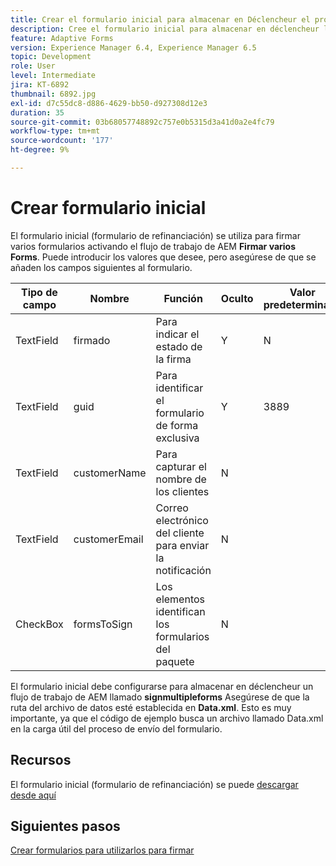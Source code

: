 ```yaml
---
title: Crear el formulario inicial para almacenar en Déclencheur el proceso
description: Cree el formulario inicial para almacenar en déclencheur la notificación por correo electrónico e iniciar el proceso de firma.
feature: Adaptive Forms
version: Experience Manager 6.4, Experience Manager 6.5
topic: Development
role: User
level: Intermediate
jira: KT-6892
thumbnail: 6892.jpg
exl-id: d7c55dc8-d886-4629-bb50-d927308d12e3
duration: 35
source-git-commit: 03b68057748892c757e0b5315d3a41d0a2e4fc79
workflow-type: tm+mt
source-wordcount: '177'
ht-degree: 9%

---
```


# Crear formulario inicial

El formulario inicial (formulario de refinanciación) se utiliza para firmar varios formularios activando el flujo de trabajo de AEM **Firmar varios Forms**. Puede introducir los valores que desee, pero asegúrese de que se añaden los campos siguientes al formulario.

| Tipo de campo | Nombre | Función | Oculto | Valor predeterminado |
| ------------------------|---------------------------------------|--------------------|--------|----------------- |
| TextField | firmado | Para indicar el estado de la firma | Y | N |
| TextField | guid | Para identificar el formulario de forma exclusiva | Y | 3889 |
| TextField | customerName | Para capturar el nombre de los clientes | N |
| TextField | customerEmail | Correo electrónico del cliente para enviar la notificación | N |
| CheckBox | formsToSign | Los elementos identifican los formularios del paquete | N |

El formulario inicial debe configurarse para almacenar en déclencheur un flujo de trabajo de AEM llamado **signmultipleforms**
Asegúrese de que la ruta del archivo de datos esté establecida en **Data.xml**. Esto es muy importante, ya que el código de ejemplo busca un archivo llamado Data.xml en la carga útil del proceso de envío del formulario.

## Recursos

El formulario inicial (formulario de refinanciación) se puede [descargar desde aquí](assets/refinance-form.zip)

## Siguientes pasos

[Crear formularios para utilizarlos para firmar](./create-forms-for-signing.md)
